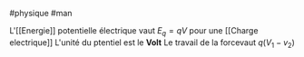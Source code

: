 #physique #man 

L'[[Energie]] potentielle électrique vaut
$E_q=qV$ pour une [[Charge electrique]]
L'unité du ptentiel est le __Volt__
Le travail de la forcevaut $q(V_1-v_2)$

